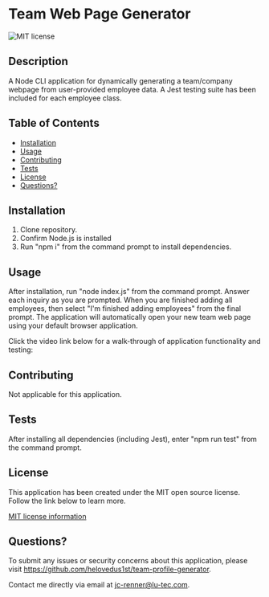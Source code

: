 # Team Web Page Generator
![MIT license](https://img.shields.io/badge/license-MIT-green.svg)

## Description
A Node CLI application for dynamically generating a team/company webpage from user-provided employee data. A Jest testing suite has been included for each employee class.

## Table of Contents
- [Installation](#installation)
- [Usage](#usage)
- [Contributing](#contributing)
- [Tests](#tests)
- [License](#license)
- [Questions?](#questions)

## Installation
1. Clone repository.
2. Confirm Node.js is installed
3. Run "npm i" from the command prompt to install dependencies.

## Usage
After installation, run "node index.js" from the command prompt. Answer each inquiry as you are prompted. When you are finished adding all employees, then select "I'm finished adding employees" from the final prompt. The application will automatically open your new team web page using your default browser application.

Click the video link below for a walk-through of application functionality and testing:

## Contributing
Not applicable for this application.

## Tests
After installing all dependencies (including Jest), enter "npm run test" from the command prompt.

## License
This application has been created under the MIT open source license.
      Follow the link below to learn more.
      
[MIT license information](https://opensource.org/licenses/MIT)

## Questions?
To submit any issues or security concerns about this application, please visit https://github.com/helovedus1st/team-profile-generator.

Contact me directly via email at [jc-renner@lu-tec.com](mailto:jc-renner@lu-tec.com?subject=team-profile-generator).
